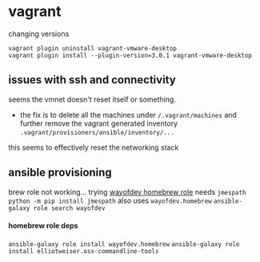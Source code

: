 # vagrant

changing versions
```
vagrant plugin uninstall vagrant-vmware-desktop
vagrant plugin install --plugin-version=3.0.1 vagrant-vmware-desktop
```

## issues with ssh and connectivity

seems the vmnet doesn't reset itself or something.

* the fix is to delete all the machines under `/.vagrant/machines` and further remove the vagrant generated inventory `.vagrant/provisioners/ansible/inventory/...`

this seems to effectively reset the networking stack

## ansible provisioning

brew role not working...
trying [wayofdev homebrew role](https://github.com/wayofdev/ansible-role-homebrew#-requirements)
needs `jmespath`
 ```python -m pip install jmespath```
also uses
`wayofdev.homebrew`
`ansible-galaxy role search wayofdev`

#### homebrew role deps
`ansible-galaxy role install wayofdev.homebrew`
`ansible-galaxy role install elliotweiser.osx-commandline-tools`

<!--stackedit_data:
eyJoaXN0b3J5IjpbLTE0NDMzMjU3MTddfQ==
-->
